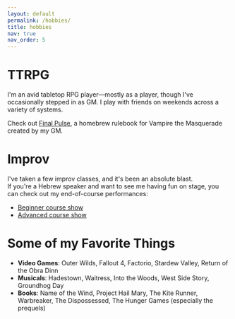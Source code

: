 ```yaml
---
layout: default
permalink: /hobbies/
title: hobbies
nav: true
nav_order: 5
---
```


# TTRPG
I'm an avid tabletop RPG player—mostly as a player, though I've occasionally stepped in as GM. I play with friends on weekends across a variety of systems.

Check out [Final Pulse](https://www.drivethrurpg.com/en/product/515985/final-pulse), a homebrew rulebook for Vampire the Masquerade created by my GM.

# Improv
I've taken a few improv classes, and it's been an absolute blast.  
If you're a Hebrew speaker and want to see me having fun on stage, you can check out my end-of-course performances:
- [Beginner course show](https://www.youtube.com/watch?v=Tjzp0ZTLMPM)
- [Advanced course show](https://www.youtube.com/watch?v=a_NCWUyY-So)
# Some of my Favorite Things
* **Video Games**: Outer Wilds, Fallout 4, Factorio, Stardew Valley, Return of the Obra Dinn
* **Musicals**: Hadestown, Waitress, Into the Woods, West Side Story, Groundhog Day
* **Books**: Name of the Wind, Project Hail Mary, The Kite Runner, Warbreaker, The Dispossessed, The Hunger Games (especially the prequels)